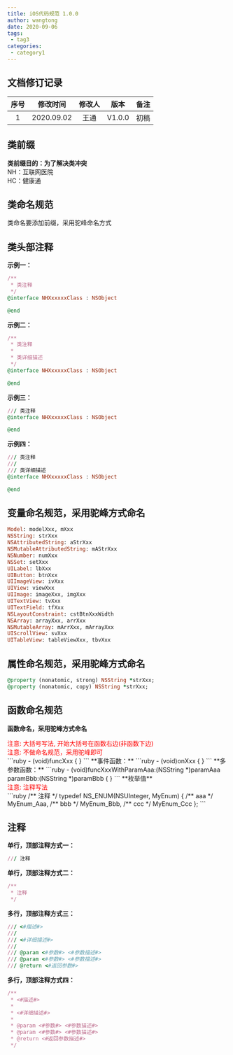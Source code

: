 ```yaml
---
title: iOS代码规范 1.0.0
author: wangtong
date: 2020-09-06
tags:
 - tag3
categories:
 - category1
---
```


## 文档修订记录
| 序号 |  修改时间  | 修改人 |  版本  | 备注 |
|:----:|:----------:|:------:|:------:|:----:|
|  1   | 2020.09.02 |  王通  | V1.0.0 | 初稿 |

## 类前缀
**类前缀目的：为了解决类冲突**   
NH：互联网医院   
HC：健康通   

## 类命名规范
类命名要添加前缀，采用驼峰命名方式    

## 类头部注释
**示例一：**
```ruby
/**
 * 类注释
 */
@interface NHXxxxxxClass : NSObject

@end
```
**示例二：**
```ruby
/**
 * 类注释
 *
 * 类详细描述
 */
@interface NHXxxxxxClass : NSObject

@end
```
**示例三：**
```ruby
/// 类注释
@interface NHXxxxxxClass : NSObject

@end
```
**示例四：**
```ruby
/// 类注释
///
/// 类详细描述
@interface NHXxxxxxClass : NSObject

@end
```

## 变量命名规范，采用驼峰方式命名
```ruby
Model: modelXxx, mXxx
NSString: strXxx  
NSAttributedString: aStrXxx    
NSMutableAttributedString: mAStrXxx 
NSNumber: numXxx
NSSet: setXxx
UILabel: lbXxx  
UIButton: btnXxx  
UIImageView: ivXxx  
UIView: viewXxx  
UIImage: imageXxx, imgXxx 
UITextView: tvXxx  
UITextField: tfXxx 
NSLayoutConstraint: cstBtnXxxWidth  
NSArray: arrayXxx, arrXxx 
NSMutableArray: mArrXxx, mArrayXxx  
UIScrollView: svXxx  
UITableView: tableViewXxx, tbvXxx
```

## 属性命名规范，采用驼峰方式命名
```ruby
@property (nonatomic, strong) NSString *strXxx;
@property (nonatomic, copy) NSString *strXxx;
```

## 函数命名规范
**函数命名，采用驼峰方式命名**
<div style="color: red">注意: 大括号写法, 开始大括号在函数右边(非函数下边)</div>
<div style="color: red">注意: 不做命名规范，采用驼峰即可</div>
```ruby
- (void)funcXxx {
}
```
**事件函数：**
```ruby
- (void)onXxx {
}
```
**多参数函数：**
```ruby
- (void)funcXxxWithParamAaa:(NSString *)paramAaa
                   paramBbb:(NSString *)paramBbb {
}
```
**枚举值**
<div style="color: red">注意: 注释写法</div>
```ruby
/**
 注释
 */
typedef NS_ENUM(NSUInteger, MyEnum) {
    /** aaa */
    MyEnum_Aaa,
    /** bbb */
    MyEnum_Bbb,
    /** ccc */
    MyEnum_Ccc
};
```

## 注释
**单行，顶部注释方式一：**
```ruby
/// 注释
```
**单行，顶部注释方式二：**
```ruby
/**
 * 注释
 */
```
**多行，顶部注释方式三：**
```ruby
/// <#描述#>
///
/// <#详细描述#>
///
/// @param <#参数#> <#参数描述#>
/// @param <#参数#> <#参数描述#>
/// @return <#返回参数#>
```
**多行，顶部注释方式四：**
```ruby
/**
 * <#描述#>
 *
 * <#详细描述#>
 *
 * @param <#参数#> <#参数描述#>
 * @param <#参数#> <#参数描述#>
 * @return <#返回参数描述#>
 */
```
